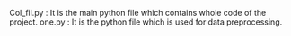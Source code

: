 Col_fil.py : It is the main python file which contains whole code of the project.
one.py : It is the python file which is used for data preprocessing.
